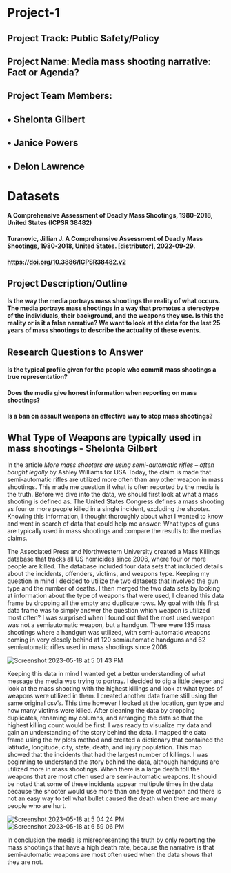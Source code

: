 # Project-1

## Project Track: Public Safety/Policy

## Project Name:  Media mass shooting narrative: Fact or Agenda?

## Project Team Members:  
##                                           • Shelonta Gilbert
##                                           • Janice Powers
##                                           • Delon Lawrence

# Datasets




#### A Comprehensive Assessment of Deadly Mass Shootings, 1980-2018, United States (ICPSR 38482)
#### Turanovic, Jillian J. A Comprehensive Assessment of Deadly Mass Shootings, 1980-2018, United States. [distributor], 2022-09-29.
#### https://doi.org/10.3886/ICPSR38482.v2

## Project Description/Outline

#### Is the way the media portrays mass shootings the reality of what occurs. The media portrays mass shootings in a way that promotes a stereotype of the individuals, their background, and the weapons they use. Is this the reality or is it a false narrative? We want to look at the data for the last 25 years of mass shootings to describe the actuality of these events. 

## Research Questions to Answer

#### Is the typical profile given for the people who commit mass shootings a true representation?
#### Does the media give honest information when reporting on mass shootings?
#### Is a ban on assault weapons an effective way to stop mass shootings?


## What Type of Weapons are typically used in mass shootings - Shelonta Gilbert 

In the article *More mass shooters are using semi-automatic rifles – often bought legally* by Ashley Williams for USA Today, the claim is made that semi-automatic rifles are utilized more often than any other weapon in mass shootings. This made me question if what is often reported by the media is the truth. Before we dive into the data, we should first look at what a mass shooting is defined as. The United States Congress defines a mass shooting as four or more people killed in a single incident, excluding the shooter. Knowing this information, I thought thoroughly about what I wanted to know and went in search of data that could help me answer: What types of guns are typically used in mass shootings and compare the results to the medias claims.

The Associated Press and Northwestern University created a Mass Killings database that tracks all US homicides since 2006, where four or more people are killed.  The database included four data sets that included details about the incidents, offenders, victims, and weapons type. Keeping my question in mind I decided to utilize the two datasets that involved the gun type and the number of deaths. I then merged the two data sets by looking at information about the type of weapons that were used, I cleaned this data frame by dropping all the empty and duplicate rows. My goal with this first data frame was to simply answer the question which weapon is utilized most often? I was surprised when I found out that the most used weapon was not a semiautomatic weapon, but a handgun. There were 135 mass shootings where a handgun was utilized, with semi-automatic weapons coming in very closely behind at 120 semiautomatic handguns and 62 semiautomatic rifles used in mass shootings since 2006. 

![Screenshot 2023-05-18 at 5 01 43 PM](https://github.com/Lalalens/Project-1/assets/127805883/ee4c082e-c70a-4a2a-ad57-7a9daf72fd87)

Keeping this data in mind I wanted get a better understanding of what message the media was trying to portray. I decided to dig a little deeper and look at the mass shooting with the highest killings and look at what types of weapons were utilized in them. I created another data frame still using the same original csv’s. This time however I looked at the location, gun type and how many victims were killed. After cleaning the data by dropping duplicates, renaming my columns, and arranging the data so that the highest killing count would be first. I was ready to visualize my data and gain an understanding of the story behind the data. I mapped the data frame using the hv plots method and created a dictionary that contained the latitude, longitude, city, state, death, and injury population. This map showed that the incidents that had the largest number of killings. I was beginning to understand the story behind the data, although handguns are utilized more in mass shootings.  When there is a large death toll the weapons that are most often used are semi-automatic weapons. It should be noted that some of these incidents appear multipule times in the data because the shooter would use more than one type of weapon and there is not an easy way to tell what bullet caused the death when there are many people who are hurt.

![Screenshot 2023-05-18 at 5 04 24 PM](https://github.com/Lalalens/Project-1/assets/127805883/51ba6cb2-ccf5-4176-9db4-b3f23705e9be)
![Screenshot 2023-05-18 at 6 59 06 PM](https://github.com/Lalalens/Project-1/assets/127805883/7299fd07-8c25-48b9-af23-6553b444d8c7)

In conclusion the media is misrepresenting the truth by only reporting the mass shootings that have a high death rate, because the narrative is that semi-automatic weapons are most often used when the data shows that they are not.

